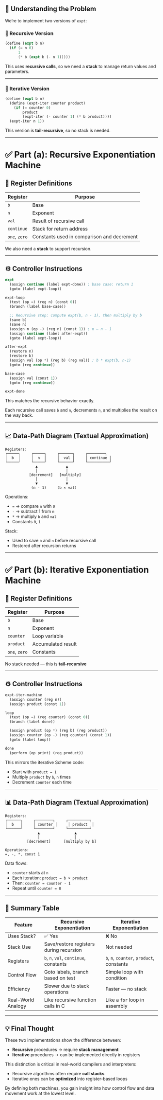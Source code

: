 ## 🧠 Understanding the Problem

We’re to implement two versions of `expt`:

### 🔹 Recursive Version

```scheme
(define (expt b n)
  (if (= n 0)
      1
      (* b (expt b (- n 1)))))
```

This uses **recursive calls**, so we need a **stack** to manage return values and parameters.

---

### 🔹 Iterative Version

```scheme
(define (expt b n)
  (define (expt-iter counter product)
    (if (= counter 0)
        product
        (expt-iter (- counter 1) (* b product))))
  (expt-iter n 1))
```

This version is **tail-recursive**, so no stack is needed.

---

# ✅ Part (a): Recursive Exponentiation Machine

## 📌 Register Definitions

| Register | Purpose |
|---------|--------|
| `b` | Base |
| `n` | Exponent |
| `val` | Result of recursive call |
| `continue` | Stack for return address |
| `one`, `zero` | Constants used in comparison and decrement |

We also need a **stack** to support recursion.

---

## ⚙️ Controller Instructions

```scheme
expt
  (assign continue (label expt-done)) ; base case: return 1
  (goto (label expt-loop))

expt-loop
  (test (op =) (reg n) (const 0))
  (branch (label base-case))

  ;; Recursive step: compute expt(b, n - 1), then multiply by b
  (save b)
  (save n)
  (assign n (op -) (reg n) (const 1)) ; n ← n - 1
  (assign continue (label after-expt))
  (goto (label expt-loop))

after-expt
  (restore n)
  (restore b)
  (assign val (op *) (reg b) (reg val)) ; b * expt(b, n-1)
  (goto (reg continue))

base-case
  (assign val (const 1))
  (goto (reg continue))

expt-done
```

This matches the recursive behavior exactly.

Each recursive call saves `b` and `n`, decrements `n`, and multiplies the result on the way back.

---

## 📈 Data-Path Diagram (Textual Approximation)

```
Registers:
┌─────┐     ┌─────┐     ┌──────┐     ┌────────┐
│  b  │     │  n  │     │  val │     │ continue │
└─────┘     └─────┘     └──────┘     └──────────┘
              ▲             ▲
              │             │
           [decrement]   [multiply]
              │             │
              ▼             ▼
            (n - 1)     (b × val)
```

Operations:
- `=` → compare `n` with `0`
- `-` → subtract 1 from `n`
- `*` → multiply `b` and `val`
- Constants `0`, `1`

Stack:
- Used to save `b` and `n` before recursive call
- Restored after recursion returns

---

# ✅ Part (b): Iterative Exponentiation Machine

## 📌 Register Definitions

| Register | Purpose |
|---------|--------|
| `b` | Base |
| `n` | Exponent |
| `counter` | Loop variable |
| `product` | Accumulated result |
| `one`, `zero` | Constants |

No stack needed — this is **tail-recursive**

---

## ⚙️ Controller Instructions

```scheme
expt-iter-machine
  (assign counter (reg n))
  (assign product (const 1))

loop
  (test (op =) (reg counter) (const 0))
  (branch (label done))

  (assign product (op *) (reg b) (reg product))
  (assign counter (op -) (reg counter) (const 1))
  (goto (label loop))

done
  (perform (op print) (reg product))
```

This mirrors the iterative Scheme code:
- Start with `product = 1`
- Multiply `product` by `b`, `n` times
- Decrement `counter` each time

---

## 📊 Data-Path Diagram (Textual Approximation)

```
Registers:
┌──────┐     ┌────────┐     ┌──────────┐
│  b   │     │ counter │     │ product  │
└──────┘     └────────┘     └──────────┘
               ▲                ▲
               │                │
          [decrement]      [multiply by b]

Operations:
=, -, *, const 1
```

Data flows:
- `counter` starts at `n`
- Each iteration: `product = b × product`
- Then: `counter = counter - 1`
- Repeat until `counter = 0`

---

## 📌 Summary Table

| Feature | Recursive Exponentiation | Iterative Exponentiation |
|--------|--------------------------|----------------------------|
| Uses Stack? | ✅ Yes | ❌ No |
| Stack Use | Save/restore registers during recursion | Not needed |
| Registers | `b`, `n`, `val`, `continue`, constants | `b`, `n`, `counter`, `product`, constants |
| Control Flow | Goto labels, branch based on test | Simple loop with condition |
| Efficiency | Slower due to stack operations | Faster — no stack |
| Real-World Analogy | Like recursive function calls in C | Like a `for` loop in assembly |

---

## 💡 Final Thought

These two implementations show the difference between:
- **Recursive** procedures → require **stack management**
- **Iterative** procedures → can be implemented directly in registers

This distinction is critical in real-world compilers and interpreters:
- Recursive algorithms often require **call stacks**
- Iterative ones can be **optimized** into register-based loops

By defining both machines, you gain insight into how control flow and data movement work at the lowest level.
